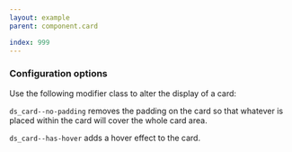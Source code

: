 ```yaml
---
layout: example
parent: component.card

index: 999
---
```


### Configuration options

Use the following modifier class to alter the display of a card:

`ds_card--no-padding` removes the padding on the card so that whatever is placed within the card will cover the whole card area.

`ds_card--has-hover` adds a hover effect to the card.
